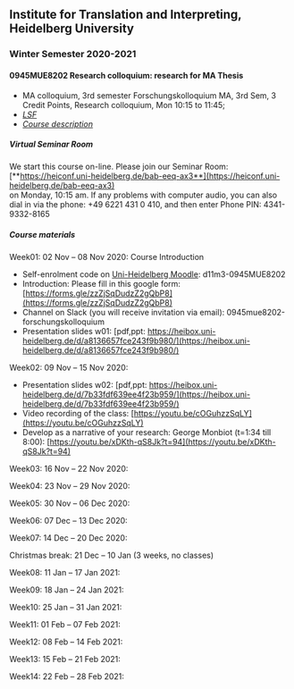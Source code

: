 ## Institute for Translation and Interpreting, Heidelberg University
### Winter Semester 2020-2021
#### 0945MUE8202 Research colloquium: research for MA Thesis  
- MA colloquium, 3rd semester Forschungskolloquium MA, 3rd Sem, 3 Credit Points, Research colloquium, Mon 10:15 to 11:45;
- [*LSF*](https://lsf.uni-heidelberg.de/qisserver/rds?state=verpublish&status=init&vmfile=no&publishid=323377&moduleCall=webInfo&publishConfFile=webInfo&publishSubDir=veranstaltung)
- [*Course description*](../teach2020-21-WS.md#0945MUE8202)

##### Virtual Seminar Room

We start this course on-line. Please join our Seminar Room:  
[**https://heiconf.uni-heidelberg.de/bab-eeq-ax3**](https://heiconf.uni-heidelberg.de/bab-eeq-ax3)  
on Monday, 10:15 am. If any problems with computer audio, you can also dial in via the phone: +49 6221 431 0 410, and then enter Phone PIN: 4341-9332-8165

##### Course materials

Week01: 02 Nov – 08 Nov 2020: Course Introduction  
- Self-enrolment code on [Uni-Heidelberg Moodle](https://moodle.uni-heidelberg.de/): d11m3-0945MUE8202
- Introduction: Please fill in this google form: [https://forms.gle/zzZjSqDudzZ2gQbP8](https://forms.gle/zzZjSqDudzZ2gQbP8)
- Channel on Slack (you will receive invitation via email): 0945mue8202-forschungskolloquium
- Presentation slides w01: [pdf,ppt: https://heibox.uni-heidelberg.de/d/a8136657fce243f9b980/](https://heibox.uni-heidelberg.de/d/a8136657fce243f9b980/)

Week02: 09 Nov – 15 Nov 2020:
- Presentation slides w02: [pdf,ppt: https://heibox.uni-heidelberg.de/d/7b33fdf639ee4f23b959/](https://heibox.uni-heidelberg.de/d/7b33fdf639ee4f23b959/)
- Video recording of the class: [https://youtu.be/cOGuhzzSqLY](https://youtu.be/cOGuhzzSqLY)
- Develop as a narrative of your research: George Monbiot (t=1:34 till 8:00): [https://youtu.be/xDKth-qS8Jk?t=94](https://youtu.be/xDKth-qS8Jk?t=94)




Week03: 16 Nov – 22 Nov 2020:

Week04: 23 Nov – 29 Nov 2020:

Week05: 30 Nov – 06 Dec 2020:

Week06: 07 Dec – 13 Dec 2020:

Week07: 14 Dec – 20 Dec 2020:

Christmas break: 21 Dec – 10 Jan (3 weeks, no classes)  

Week08: 11 Jan – 17 Jan 2021:

Week09: 18 Jan – 24 Jan 2021:

Week10: 25 Jan – 31 Jan 2021:

Week11: 01 Feb – 07 Feb 2021:   

Week12: 08 Feb – 14 Feb 2021:

Week13: 15 Feb – 21 Feb 2021:

Week14: 22 Feb – 28 Feb 2021:
